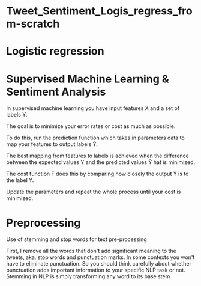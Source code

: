 # Tweet_Sentiment_Logis_regress_from-scratch


# Logistic regression

# Supervised Machine Learning & Sentiment Analysis

In supervised machine learning you have input features X and a set of labels Y.

The goal is to minimize your error rates or cost as much as possible.

To do this, run the prediction function which takes in parameters data to map your features to output labels Ŷ.

The best mapping from features to labels is achieved when the difference between the expected values Y and the predicted values Ŷ hat is minimized.

The cost function F does this by comparing how closely the output Ŷ is to the label Y.

Update the parameters and repeat the whole process until your cost is minimized.

# Preprocessing
Use of stemming and stop words for text pre-processing

First, I remove all the words that don't add significant meaning to the tweets, aka. stop words and punctuation marks.
In some contexts you won't have to eliminate punctuation. So you should think carefully about whether punctuation adds important information to your specific NLP task or not.
Stemming in NLP is simply transforming any word to its base stem
